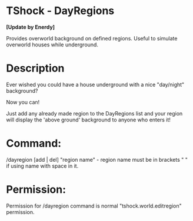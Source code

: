 TShock - DayRegions
==============
**[Update by Enerdy]**

Provides overworld background on defined regions. Useful to simulate overworld houses while underground.

Description
==============

Ever wished you could have a house underground with a nice "day/night" background?
	
Now you can!
	
Just add any already made region to the DayRegions list and your region will display the 'above ground' background to anyone who enters it!

	
Command:
==============

/dayregion [add | del] "region name" - region name must be in brackets " " if using name with space in it.

	
Permission:
==============

Permission for /dayregion command is normal "tshock.world.editregion" permission.
